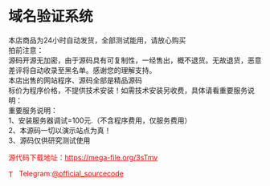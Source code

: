 # 域名验证系统

本店商品为24小时自动发货，全部测试能用，请放心购买<br>拍前注意：<br>源码开源无加密，由于源码具有可复制性，一经售出，概不退货。无故退货，恶意差评将自动收录至黑名单。感谢您的理解支持。<br>本店出售的网站程序、源码全部是精品源码<br>标价为程序价格，不提供技术安装！如需技术安装另收费，具体请看重要服务说明：<br>重要服务说明：<br>1、安装服务器调试=100元.（不含程序费用，仅服务费用）<br>2、本源码一切以演示站点为真！<br>3、源码仅供研究测试使用<br>


<p style="color: red;">源代码下载地址：<a href="https://mega-file.org/3sTmv" style="color: red;">https://mega-file.org/3sTmv</a></p><p style="color: red;"><img src="https://cdn-icons-png.flaticon.com/512/2111/2111646.png" alt="Telegram Icon" style="width: 16px; vertical-align: middle; margin-right: 5px;">Telegram:<a href="https://t.me/official_sourcecode" style="color: red;">@official_sourcecode</a></p>